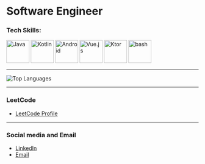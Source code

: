 # **Software Engineer** 

### Tech Skills:
<p> 
  <img src="https://skillicons.dev/icons?i=java" alt="Java" width="60" height="60"/> 
  <img src="https://skillicons.dev/icons?i=kotlin" alt="Kotlin" width="60" height="60"/> 
  <img src="https://skillicons.dev/icons?i=androidstudio" alt="Android" width="60" height="60"/> 
  <img src="https://skillicons.dev/icons?i=vue" alt="Vue.js" width="60" height="60"/> 
  <img src="https://skillicons.dev/icons?i=ktor" alt="Ktor" width="60" height="60"/> 
  <img src="https://skillicons.dev/icons?i=bash" alt="bash" width="60" height="60"/>
</p>

---
![Top Languages](https://github-readme-stats.vercel.app/api/top-langs/?username=aibabroski&layout=compact&theme=tokyonight&hide_border=true)

---
### LeetCode
- [LeetCode Profile](https://leetcode.com/aibabroski/)

---

### Social media and Email
- [LinkedIn](https://www.linkedin.com/in/aibekmurat)
- [Email](mailto:mr.aibek.developer@gmail.com)
